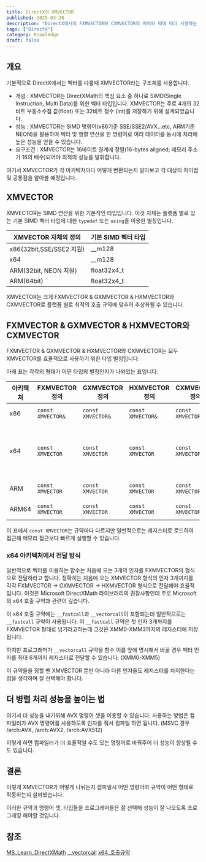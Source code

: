 ```yaml
---
title: DirectX의 XMVECTOR
published: 2025-03-28
description: "DirectX에서의 FXMVECTOR와 CXMVECTOR의 차이와 때에 따라 사용하는 법"
tags: ["DirectX"]
category: Knowledge
draft: false
---
```



## 개요

기본적으로 DirectX에서는 벡터를 다룰때 XMVECTOR라는 구조체를 사용합니다.

- 개념 : XMVECTOR는 DirectXMath의 핵심 요소 중 하나로 SIMD(Single Instruction, Multi Data)를 위한 벡터 타입입니다.
XMVECTOR는 주로 4개의 32비트 부동소수점 값(float) 또는 32비트 정수 (int)를 저장하기 위해 설계되었습니다.
- 성능 : XMVECTOR는 SIMD 명령어(x86기준 SSE/SSE2/AVX...etc, ARM기준 NEON)을 활용하여 벡터 및 행렬 연산을 한 명령어로 여러 데이터를 동시에 처리해 높은 성능을 얻을 수 있습니다.
- 요구조건 : XMVECTOR는 16바이트 경계에 정렬(16-bytes aligned; 메모리 주소가 16의 배수)되어야 최적의 성능을 발휘합니다.

여기서 XMVECTOR가 각 아키텍처마다 어떻게 변환되는지 알아보고 각 대상의 차이점 및 공통점을 알아볼 예정입니다.

## XMVECTOR

XMVECTOR는 SIMD 연산을 위한 기본적인 타입입니다.
이것 자체는 플랫폼 별로 있는 기본 SIMD 벡터 타입에 대한 `typedef` 또는 `using`을 이용한 별칭입니다.

| XMVECTOR 자체의 정의     | 기본 SIMD 벡터 타입 |
| ------------------------ | ------------------- |
| x86(32bit,SSE/SSE2 지원) | __m128              |
| x64                      | __m128              |
| ARM(32bit, NEON 지원)    | float32x4_t         |
| ARM(64bit)               | float32x4_t         |

XMVECTOR는 크게 FXMVECTOR & GXMVECTOR & HXMVECTOR와 CXMVECTOR로 플랫폼 별로 최적의 호출 규약에 맞추어 추상화될 수 있습니다.

## FXMVECTOR & GXMVECTOR & HXMVECTOR와 CXMVECTOR

FXMVECTOR & GXMVECTOR & HXMVECTOR와 CXMVECTOR는 모두 XMVECTOR를 효율적으로 사용하기 위한 타입 별칭입니다.

아래 표는 각각의 형태가 어떤 타입의 별칭인지가 나와있는 표입니다.

| 아키텍처 | FXMVECTOR 정의    | GXMVECTOR 정의    | HXMVECTOR 정의    | CXMVECTOR 정의    | 비고                                                           |
| -------- | ----------------- | ----------------- | ----------------- | ----------------- | -------------------------------------------------------------- |
| x86      | `const XMVECTOR&` | `const XMVECTOR&` | `const XMVECTOR&` | `const XMVECTOR&` | 레지스터로 전달이 비효율적                                     |
| x64      | `const XMVECTOR`  | `const XMVECTOR`  | `const XMVECTOR`  | `const XMVECTOR&` | __vectorcall 사용시 HXMVECTOR로 전달하는 인자의 개수 확장 가능 |
| ARM      | `const XMVECTOR`  | `const XMVECTOR`  | `const XMVECTOR`  | `const XMVECTOR&` | NEON 레지스터 활용                                             |
| ARM64    | `const XMVECTOR`  | `const XMVECTOR`  | `const XMVECTOR`  | `const XMVECTOR&` | NEON 레지스터 활용                                             |

이 표에서 `const XMVECTOR`는 규약마다 다르지만 일반적으로는 레지스터로 로드하여 접근해 메모리 접근보다 빠르게 실행할 수 있습니다.

### x64 아키텍처에서 전달 방식

일반적으로 벡터를 이용하는 함수는 처음에 오는 3개의 인자를 FXMVECTOR의 형식으로 전달하라고 합니다.
정확히는 처음에 오는 XMVECTOR 형식의 인자 3개까지를 각각 FXMVECTOR -> GXMVECTOR -> HXMVECTOR 형식으로 전달해야 효율적입니다.
이것은 Microsoft DirectXMath 라이브러리의 권장사항인데 주로 Microsoft의 x64 호출 규약과 관련이 깊습니다.

이 x64 호출 규약에는 `__fastcall`과 `__vectorcall`이 포함되는데 일반적으로는 `__fastcall` 규약이 사용됩니다.
이 `__fastcall` 규약은 첫 인자 3개까지를 FXMVECTOR 형태로 넘기라고하는데 그것은 XMM0-XMM3까지의 레지스터에 저장됩니다.

하지만 프로그래머가 `__vectorcall` 규약을 함수 이름 앞에 명시해서 바꿀 경우 벡터 인자를 최대 6개까지 레지스터로 전달할 수 있습니다. (XMM0-XMM5)

이 규약들을 정할 땐 XMVECTOR 뿐만 아니라 다른 인자들도 레지스터를 차지한다는 점을 생각하며 잘 선택해야 합니다.

## 더 병렬 처리 성능을 높이는 법

여기서 더 성능을 내기위해 AVX 명령어 셋을 이용할 수 있습니다.
사용하는 방법은 컴파일러가 AVX 명령어를 사용하도록 인자를 줘서 컴파일 하면 됩니다. (MSVC 경우 /arch:AVX, /arch:AVX2, /arch:AVX512)

이렇게 하면 컴파일러가 더 효율적일 수도 있는 명령어로 바꿔주어 더 성능이 향상될 수도 있습니다.

## 결론

이렇게 XMVECTOR가 어떻게 나뉘는지 컴파일시 어떤 명령어와 규약이 어떤 형태로 작동하는지 살펴봤습니다.

이러한 규약과 명령어 셋, 타입들을 프로그래머들은 잘 선택해 성능이 잘 나오도록 프로그래밍 해야할 것입니다.

## 참조

[MS_Learn_DirectXMath](https://learn.microsoft.com/en-us/windows/win32/dxmath/pg-xnamath-internals#parameter-passing)
[__vectorcall](https://learn.microsoft.com/en-us/cpp/cpp/vectorcall)
[x64_호출규약](https://learn.microsoft.com/en-us/cpp/build/x64-calling-convention)

